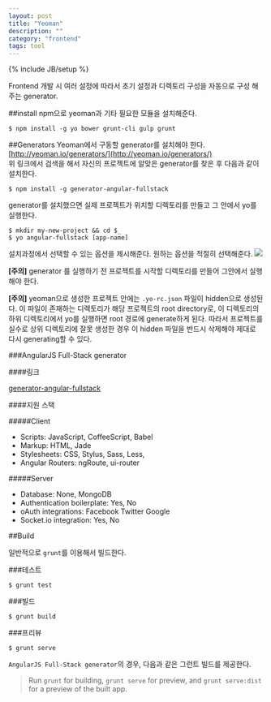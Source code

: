 ```yaml
---
layout: post
title: "Yeoman"
description: ""
category: "frontend"
tags: tool
---
```

{% include JB/setup %}

Frontend 개발 시 여러 설정에 따라서 초기 설정과 디렉토리 구성을 자동으로 구성 해주는 generator.

##install
npm으로 yeoman과 기타 필요한 모듈을 설치해준다.

    $ npm install -g yo bower grunt-cli gulp grunt

##Generators
Yeoman에서 구동할 generator를 설치해야 한다.  
[http://yeoman.io/generators/](http://yeoman.io/generators/)  
위 링크에서 검색을 해서 자신의 프로젝트에 알맞은 generator를 찾은 후 다음과 같이 설치한다.

    $ npm install -g generator-angular-fullstack

generator를 설치했으면 실제 프로젝트가 위치할 디렉토리를 만들고 그 안에서 yo를 실행한다.

    $ mkdir my-new-project && cd $_
    $ yo angular-fullstack [app-name]

설치과정에서 선택할 수 있는 옵션을 제시해준다. 원하는 옵션을 적절히 선택해준다.
![](http://i.imgur.com/ACHYKox.png)

**[주의]** generator 를 실행하기 전 프로젝트를 시작할 디렉토리를 만들어 
그안에서 실행해야 한다.

**[주의]** yeoman으로 생성한 프로젝트 안에는 `.yo-rc.json` 파일이 hidden으로 생성된다. 이 파일이 존재하는 디렉토리가 해당 프로젝트의 root directory로, 이 디렉토리의 하위 디렉토리에서 yo를 실행하면 root 경로에 generate하게 된다. 따라서 프로젝트를 실수로 상위 디렉토리에 잘못 생성한 경우 이 hidden 파일을 반드시 삭제해야 제대로 다시 generating할 수 있다.

###AngularJS Full-Stack generator

####링크

[generator-angular-fullstack](https://github.com/DaftMonk/generator-angular-fullstack)

####지원 스택

#####Client

 - Scripts: JavaScript, CoffeeScript, Babel
 - Markup: HTML, Jade
 - Stylesheets: CSS, Stylus, Sass, Less,
 - Angular Routers: ngRoute, ui-router

#####Server

 - Database: None, MongoDB
 - Authentication boilerplate: Yes, No
 - oAuth integrations: Facebook Twitter Google
 - Socket.io integration: Yes, No

##Build

일반적으로 `grunt`를 이용해서 빌드한다.

###테스트

    $ grunt test

###빌드

    $ grunt build

###프리뷰

    $ grunt serve

`AngularJS Full-Stack generator`의 경우, 다음과 같은 그런트 빌드를 제공한다.

> Run `grunt` for building, `grunt serve` for preview, and `grunt serve:dist` for a preview of the built app.

